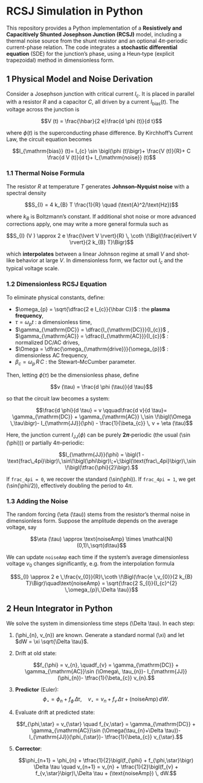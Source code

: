 # RCSJ Simulation in Python

This repository provides a Python implementation of a **Resistively and Capacitively Shunted Josephson Junction (RCSJ)** model, including a thermal noise source from the shunt resistor and an optional $4\pi$-periodic current-phase relation. The code integrates a **stochastic differential equation** (SDE) for the junction’s phase, using a Heun‐type (explicit trapezoidal) method in dimensionless form.

## 1  Physical Model and Noise Derivation

Consider a Josephson junction with critical current $I_{c}$. It is placed in parallel with a resistor $R$ and a capacitor $C$, all driven by a current $I_{\mathrm{bias}}(t)$. The voltage across the junction is 

$$V (t) = \frac{\hbar}{2 e}\frac{d \phi (t)}{d t}$$

where $\phi (t)$ is the superconducting phase difference. By Kirchhoff’s Current Law, the circuit equation becomes  

$$I_{\mathrm{bias}} (t)= I_{c} \sin \bigl(\phi (t)\bigr)+ \frac{V (t)}{R}+ C \frac{d V (t)}{d t}+ I_{\mathrm{noise}} (t)$$

### 1.1  Thermal Noise Formula

The resistor $R$ at temperature $T$ generates **Johnson–Nyquist noise** with a spectral density  

$$S_{I} = 4 k_{B} T \frac{1}{R} \quad (\text{A}^2/\text{Hz})$$

where $k_{B}$ is Boltzmann’s constant. If additional shot noise or more advanced corrections apply, one may write a more general formula such as  

$$S_{I} (V ) \approx 2 e \frac{\lvert V \rvert}{R} \, \coth \!\Bigl(\frac{e\lvert V \rvert}{2 k_{B} T}\Bigr)$$

which **interpolates** between a linear Johnson regime at small $V$ and shot‐like behavior at large $V$. In dimensionless form, we factor out $I_{c}$ and the typical voltage scale.

### 1.2  Dimensionless RCSJ Equation

To eliminate physical constants, define:

- $\omega_{p} = \sqrt{\dfrac{2 e I_{c}}{\hbar C}}$ : the **plasma frequency**,
- $\tau = \omega_{p} t$ : a dimensionless time,
- $\gamma_{\mathrm{DC}} = \dfrac{I_{\mathrm{DC}}}{I_{c}}$ , $\gamma_{\mathrm{AC}} = \dfrac{I_{\mathrm{AC}}}{I_{c}}$ : normalized DC/AC drives,
- $\Omega = \dfrac{\omega_{\mathrm{drive}}}{\omega_{p}}$ : dimensionless AC frequency,
- $\beta_{c} = \omega_{p} \, R \, C$ : the Stewart–McCumber parameter.

Then, letting $\phi (\tau)$ be the dimensionless phase, define  

$$v (\tau) = \frac{d \phi (\tau)}{d \tau}$$

so that the circuit law becomes a system:

$$\frac{d \phi}{d \tau} = v \qquad\frac{d v}{d \tau}= \gamma_{\mathrm{DC}} + \gamma_{\mathrm{AC}} \,\sin \!\bigl(\Omega \,\tau\bigr)- I_{\mathrm{JJ}}(\phi) - \frac{1}{\beta_{c}} \, v + \eta (\tau)$$

Here, the junction current $I_{\mathrm{JJ}}(\phi)$ can be purely **$2 \pi$**‐periodic (the usual \(\sin (\phi)\)) or partially $4 \pi$–periodic:

$$I_{\mathrm{JJ}}(\phi) = \bigl(1 - \text{frac\_4pi}\bigr)\,\sin\!\bigl(\phi\bigr)\;+\;\bigl(\text{frac\_4pi}\bigr)\,\sin\!\bigl(\tfrac{\phi}{2}\bigr).$$

If `frac_4pi = 0`, we recover the standard \(\sin(\phi)\). If `frac_4pi = 1`, we get \(\sin(\phi/2)\), effectively doubling the period to $4 \pi$.

### 1.3  Adding the Noise

The random forcing \(\eta (\tau)\) stems from the resistor’s thermal noise in dimensionless form. Suppose the amplitude depends on the average voltage, say

$$\eta (\tau) \approx \text{noiseAmp} \times \mathcal{N}(0,1)\,\sqrt{d\tau}$$

We can update `noiseAmp` each time if the system’s average dimensionless voltage $v_{0}$ changes significantly, e.g. from the interpolation formula

$$S_{I} \approx 2 e \,\frac{v_{0}}{R}\,\coth \!\Bigl(\frac{e \,v_{0}}{2 k_{B} T}\Bigr)\quad\text{noiseAmp} = \sqrt{\frac{2 S_{I}}{I_{c}^{2} \,\omega_{p}\,\Delta \tau}}$$

## 2  Heun Integrator in Python

We solve the system in dimensionless time steps \(\Delta \tau\). In each step:

1. \(\phi_{n}, v_{n}\) are known. Generate a standard normal \(\xi\) and let $dW = \xi \sqrt{\Delta \tau}$.
2. Drift at old state:
   
   $$f_{\phi} = v_{n}, \quadf_{v} = \gamma_{\mathrm{DC}} + \gamma_{\mathrm{AC}}\sin (\Omega\, \tau_{n})- I_{\mathrm{JJ}}(\phi_{n})- \tfrac{1}{\beta_{c}} v_{n}.$$
   
4. **Predictor** (Euler):
   $$\phi_{\star} = \phi_{n} + f_{\phi}\,\Delta \tau,\quad v_{\star}   = v_{n} + f_{v}\,\Delta \tau + (\text{noiseAmp}) \, dW.$$
5. Evaluate drift at predicted state:
   
   $$f_{\phi,\star} = v_{\star} \quad f_{v,\star} = \gamma_{\mathrm{DC}} + \gamma_{\mathrm{AC}}\sin (\Omega(\tau_{n}+\Delta \tau))- I_{\mathrm{JJ}}(\phi_{\star})- \tfrac{1}{\beta_{c}} v_{\star}.$$
   
7. **Corrector**:

   $$\phi_{n+1} = \phi_{n} + \tfrac{1}{2}\bigl(f_{\phi} + f_{\phi,\star}\bigr) \Delta \tau \quad v_{n+1}   = v_{n} + \tfrac{1}{2}\bigl(f_{v} + f_{v,\star}\bigr)\,\Delta \tau + (\text{noiseAmp}) \, dW.$$
